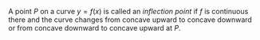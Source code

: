 A point $P$ on a curve $y = f(x)$ is called an *inflection point* if $f$ is continuous there and the curve changes from concave upward to concave downward or from concave downward to concave upward at $P$.
